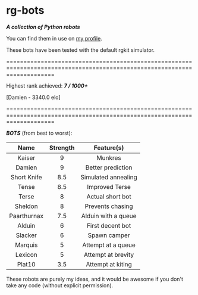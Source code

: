 rg-bots
=======

***A collection of Python robots***

You can find them in use on [my profile](http://robotgame.net/user/8867).

These bots have been tested with the default rgkit simulator.

==========================================================================================================================

Highest rank achieved: ___7 / 1000+___

[Damien - 3340.0 elo]

==========================================================================================================================

___BOTS___ (from best to worst):

| Name     | Strength | Feature(s) |
| :-------------: | :------------: | :------------: |
| Kaiser | 9 | Munkres |
| Damien | 9 | Better prediction |
| Short Knife | 8.5 | Simulated annealing |
| Tense | 8.5 | Improved Terse |
| Terse     | 8 | Actual short bot |
| Sheldon | 8 | Prevents chasing |
| Paarthurnax | 7.5 | Alduin with a queue |
| Alduin      | 6 | First decent bot |
| Slacker       | 6 | Spawn camper |
| Marquis     | 5 | Attempt at a queue |
| Lexicon     | 5 | Attempt at brevity |
| Plat10      | 3.5 | Attempt at kiting |

These robots are purely my ideas, and it would be awesome if you don't take any code (without explicit permission).
